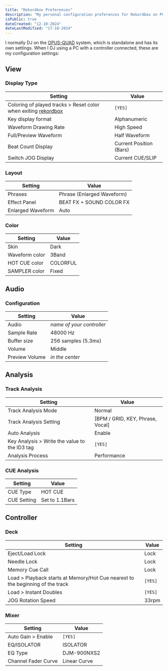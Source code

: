 ```yaml
---
title: "Rekordbox Preferences"
description: "My personal configuration preferences for Rekordbox on PC"
isPublic: true
dateCreated: "12-10-2024"
dateLastModified: "17-10-2024"
---
```


I normally DJ on the [OPUS-QUAD](https://www.pioneerdj.com/en/product/all-in-one-system/opus-quad/black/overview/)
system, which is standalone and has its own settings. When I DJ using a PC with
a controller connected, these are my configuration settings:

## View

### Display Type

| Setting                                                                     | Value                   |
|-----------------------------------------------------------------------------|-------------------------|
| Coloring of played tracks > Reset color when exiting [rekordbox](rekordbox) | `[YES]`                 |
| Key display format                                                          | Alphanumeric            |
| Waveform Drawing Rate                                                       | High Speed              |
| Full/Preview Waveform                                                       | Half Waveform           |
| Beat Count Display                                                          | Current Position (Bars) |
| Switch JOG Display                                                          | Current CUE/SLIP        |

### Layout

| Setting              | Value                      |
|----------------------|----------------------------|
| Phrases              | Phrase (Enlarged Waveform) |
| Effect Panel         | BEAT FX + SOUND COLOR FX   |
| Enlarged Waveform    | Auto                       |

### Color

| Setting        | Value    |
|----------------|----------|
| Skin           | Dark     |
| Waveform color | 3Band    |
| HOT CUE color  | COLORFUL |
| SAMPLER color  | Fixed    |

## Audio

### Configuration

| Setting        | Value                       |
|----------------|-----------------------------|
|Audio           | *name of your controller*   |
| Sample Rate    | 48000 Hz                    |
| Buffer size    | 256 samples (5.3ms)         |
| Volume         | Middle                      |
| Preview Volume | *in the center*             |

## Analysis

### Track Analysis

| Setting                                       | Value                              |
|-----------------------------------------------|------------------------------------|
| Track Analysis Mode                           | Normal                             |
| Track Analysis Setting                        | [BPM / GRID, KEY, Phrase, Vocal]   |
| Auto Analysis                                 | Enable                             |
| Key Analysis > Write the value to the ID3 tag | `[YES]`                            |
| Analysis Process                              | Performance                        |

### CUE Analysis

| Setting     | Value              |
|-------------|--------------------|
| CUE Type    | HOT CUE            |
| CUE Setting | Set to 1.1Bars     |

## Controller

### Deck

| Setting                                                                        | Value   |
|--------------------------------------------------------------------------------|---------|
| Eject/Load Lock                                                                | Lock    |
| Needle Lock                                                                    | Lock    |
| Memory Cue Call                                                                | Lock    |
| Load > Playback starts at Memory/Hot Cue nearest to the beginning of the track | `[YES]` |
| Load > Instant Doubles                                                         | `[YES]` |
| JOG Rotation Speed                                                             | 33rpm   |

### Mixer

| Setting             | Value        |
|---------------------|--------------|
| Auto Gain > Enable  | `[YES]`      |
| EQ/ISOLATOR         | ISOLATOR     |
| EQ Type             | DJM-900NXS2  |
| Channel Fader Curve | Linear Curve |
